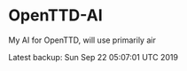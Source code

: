 # OpenTTD-AI
My AI for OpenTTD, will use primarily air

Latest backup: Sun Sep 22 05:07:01 UTC 2019
